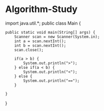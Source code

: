 # Algorithm-Study
import java.util.*;
public class Main {

	public static void main(String[] args) {
		Scanner scan = new Scanner(System.in);
		int a = scan.nextInt();
		int b = scan.nextInt();
		scan.close();
		
		if(a > b) {
			System.out.println(">");
		} else if(a < b) {
			System.out.println("<");
		} else {
			System.out.println("==");
		}

	}

}
